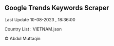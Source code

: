 

## Google Trends Keywords Scraper 
 
Last Update 10-08-2023 , 18:36:00

Country List :
VIETNAM.json



© Abdul Muttaqin 
